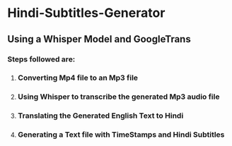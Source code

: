 # Hindi-Subtitles-Generator
## Using a Whisper Model and GoogleTrans
### Steps followed are: 
1. ### Converting Mp4 file to an Mp3 file
2. ### Using Whisper to transcribe the generated Mp3 audio file
3. ### Translating the Generated English Text to Hindi
4. ### Generating a Text file with TimeStamps and Hindi Subtitles

